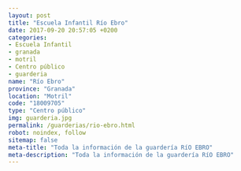 ```yaml
---
layout: post
title: "Escuela Infantil Río Ebro"
date: 2017-09-20 20:57:05 +0200
categories:
- Escuela Infantil
- granada
- motril
- Centro público
- guarderia
name: "Río Ebro"
province: "Granada"
location: "Motril"
code: "18009705"
type: "Centro público"
img: guarderia.jpg
permalink: /guarderias/rio-ebro.html
robot: noindex, follow
sitemap: false
meta-title: "Toda la información de la guardería RíO EBRO"
meta-description: "Toda la información de la guardería RíO EBRO"
---
```

